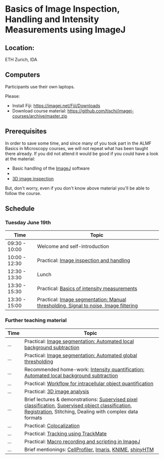 # Basics of Image Inspection, Handling and Intensity Measurements using ImageJ

## Location:

ETH Zurich, IDA

## Computers

Participants use their own laptops.

Please:

- Install Fiji: https://imagej.net/Fiji/Downloads
- Download course material: https://github.com/tischi/imagej-courses/archive/master.zip

## Prerequisites

In order to save some time, and since many of you took part in the ALMF Basics in Microscopy courses, we will not repeat what has been taught there already. If you did not attend it would be good if you could have a look at the material:

- Basic handling of the [ImageJ](https://fiji.sc/) software 
- 
- [3D image inspection](https://github.com/tischi/imagej-courses/blob/master/practicals/3D-image-inspection.md)

But, don't worry, even if you don't know above material you'll be able to follow the course.

## Schedule

### Tuesday June 19th

| Time | Topic |
|------|-------|
| 09:30 - 10:00 | Welcome and self-introduction |
| 10:00 - 12:30 | Practical: [Image inspection and handling](https://github.com/tischi/imagej-courses/blob/master/practicals/basic-image-inspection-and-handling.md) |
| 12:30 - 13:30 | Lunch |
| 13:30 - 15:30 | Practical: [Basics of intensity measurements](https://github.com/tischi/imagej-courses/blob/master/practicals/intensity-quantification.md)
| 13:30 - 15:00 | Practical: [Image segmentation: Manual thresholding, Signal to noise, Image filtering](https://github.com/tischi/imagej-courses/blob/master/practicals/image-segmentation.md) |

### Further teaching material

| Time | Topic |
|------|-------|
| ...| Practical: [Image segmentation: Automated local background subtraction](https://github.com/tischi/imagej-courses/blob/master/practicals/workflow-2d-intracellular-spot-detection.md#local-background-subtraction-) |
| ... | Practical: [Image segmentation: Automated global thresholding](https://github.com/tischi/imagej-courses/blob/master/practicals/image-segmentation.md#automated-global-thresholding)|
| ... | Recommended home-work: [Intensity quantification: Automated local background subtraction](https://github.com/tischi/imagej-courses/blob/master/practicals/automated-local-background-subtraction-for-intensity-quantifications.md#intensity-measurements-with-automated-local-background-subtraction--) |
| ... | Practical: [Workflow for intracellular object quantification](https://github.com/tischi/imagej-courses/blob/master/practicals/workflow-2d-intracellular-spot-detection.md#workflow-autophagosome-quantification) | 
| ... | Practical: [3D image analysis](https://github.com/tischi/imagej-courses/blob/master/practicals/3D-analysis.md) |
| ... | Brief lectures & demonstrations: [Supervised pixel classification](https://github.com/tischi/imagej-courses/blob/master/practicals/supervised-pixel-classification.md#supervised-pixel-classification), [Supervised object classification](https://github.com/tischi/imagej-courses/blob/master/practicals/supervised-object-classification.md#supervised-object-classification), [Registration](https://github.com/tischi/imagej-courses/blob/master/practicals/image-registration.md), Stitching, Dealing with complex data formats |
| ... | Practical: [Colocalization](https://github.com/tischi/imagej-courses/blob/master/practicals/colocalisation.md#colocalisation) |
| ...| Practical: [Tracking using TrackMate](https://github.com/tischi/imagej-courses/blob/master/practicals/tracking-with-trackmate.md)  |
| ... | Practical: [Macro recording and scripting in ImageJ](https://github.com/tischi/imagej-courses/blob/master/practicals/macro-recording.md) |
| ... | Brief mentionings: [CellProfiler](http://cellprofiler.org/tutorials/), [Imaris](http://www.bitplane.com/learning), [KNIME](https://www.knime.com/community/image-processing), [shinyHTM](https://github.com/hmbotelho/shinyHTM#shinyhtm) |


